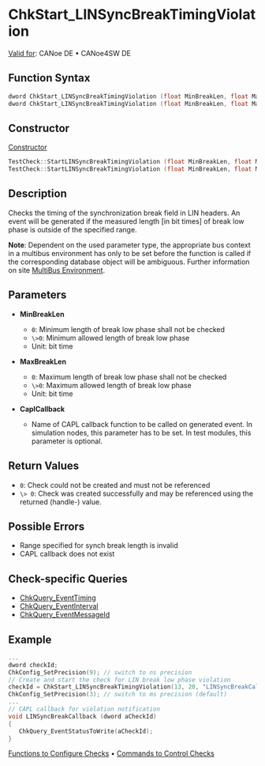 # ChkStart_LINSyncBreakTimingViolation

[Valid for](../../../Shared/FeatureAvailability.md):  CANoe DE • CANoe4SW DE

## Function Syntax

```c
dword ChkStart_LINSyncBreakTimingViolation (float MinBreakLen, float MaxBreakLen);
dword ChkStart_LINSyncBreakTimingViolation (float MinBreakLen, float MaxBreakLen, char[] CaplCallback);
```

## Constructor

[Constructor](../../../Shared/CAPL/General/ClassesAndObjects.md)

```c
TestCheck::StartLINSyncBreakTimingViolation (float MinBreakLen, float MaxBreakLen);
TestCheck::StartLINSyncBreakTimingViolation (float MinBreakLen, float MaxBreakLen, char[] CaplCallback);
```

## Description

Checks the timing of the synchronization break field in LIN headers. An event will be generated if the measured length [in bit times] of break low phase is outside of the specified range.

**Note**: Dependent on the used parameter type, the appropriate bus context in a multibus environment has only to be set before the function is called if the corresponding database object will be ambiguous. Further information on site [MultiBus Environment](../../../Shared/CAPL/General/TestMultiBusEnvironment.md).

## Parameters

- **MinBreakLen**
  - `0`: Minimum length of break low phase shall not be checked
  - `\>0`: Minimum allowed length of break low phase
  - Unit: bit time

- **MaxBreakLen**
  - `0`: Maximum length of break low phase shall not be checked
  - `\>0`: Maximum allowed length of break low phase
  - Unit: bit time

- **CaplCallback**
  - Name of CAPL callback function to be called on generated event. In simulation nodes, this parameter has to be set. In test modules, this parameter is optional.

## Return Values

- `0`: Check could not be created and must not be referenced
- `\> 0`: Check was created successfully and may be referenced using the returned (handle-) value.

## Possible Errors

- Range specified for synch break length is invalid
- CAPL callback does not exist

## Check-specific Queries

- [ChkQuery_EventTiming](CAPLfunctionChkQueryEventTiming.md)
- [ChkQuery_EventInterval](CAPLfunctionChkQueryEventInterval.md)
- [ChkQuery_EventMessageId](CAPLfunctionChkQueryEventMessageId.md)

## Example

```c
...
dword checkId;
ChkConfig_SetPrecision(9); // switch to ns precision
// Create and start the check for LIN break low phase violation
checkId = ChkStart_LINSyncBreakTimingViolation(13, 20, "LINSyncBreakCallback"); 
ChkConfig_SetPrecision(3); // switch to ms precision (default)
...
// CAPL callback for violation notification
void LINSyncBreakCallback (dword aCheckId)
{
   ChkQuery_EventStatusToWrite(aCheckId);
}
```

[Functions to Configure Checks](../CAPLfunctionsTSLConfigurationFunctions.md) • [Commands to Control Checks](../CAPLfunctionsTSLCheckControlCommands.md)
